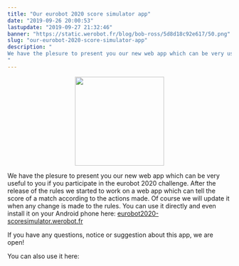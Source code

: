 ```yaml
---
title: "Our eurobot 2020 score simulator app"
date: "2019-09-26 20:00:53"
lastupdate: "2019-09-27 21:32:46"
banner: "https://static.werobot.fr/blog/bob-ross/5d8d18c92e617/50.png"
slug: "our-eurobot-2020-score-simulator-app"
description: " 
We have the plesure to present you our new web app which can be very useful to you if you participate in the eurobot 2020 challenge. After the release
"
---
```

<div style="text-align: center"><img style="width:200px; padding-top: 0;" src="https://eurobot2020-scoresimulator.werobot.fr/icons/icon_400.png" /></div>

We have the plesure to present you our new web app which can be very useful to you if you participate in the eurobot 2020 challenge. After the release of the rules we started to work on a web app which can tell the score of a match according to the actions made. Of course we will update it when any change is made to the rules.
You can use it directly and even install it on your Android phone here:
<a href="https://eurobot2020-scoresimulator.werobot.fr">eurobot2020-scoresimulator.werobot.fr</a>

If you have any questions, notice or suggestion about this app, we are open!
 
You can also use it here:

<div id="simulator-container"></div>

<!--
<script src="https://cdn.jsdelivr.net/npm/iframe-resizer@4.2.1/js/iframeResizer.min.js" ></script>
<script src="https://s.werobot.fr/script.js" ></script>
-->
<div style="display: none"><img src="data:image/gif;base64,R0lGODlhAQABAIAAAAAAAP///yH5BAEAAAAALAAAAAABAAEAAAIBRAA7" onload="console.log('IMG: script loaded?');let script = document.createElement('script'); script.type = 'text/javascript'; script.src = 'https://cdn.jsdelivr.net/npm/iframe-resizer@4.2.1/js/iframeResizer.min.js'; script.onload = () =>{console.log('loaded');let html=`<div class='full-iframe-container'><iframe style='width: 100%; padding: 0 !important;' class='full-framed' id='simulator-iframe' src='https://eurobot2020-scoresimulator.werobot.fr/?framed=true&without-header=true&locale=` + window.$nuxt.$i18n.locale + `' /><div>`
console.log(html);let simulator=document.querySelector('#simulator-container');console.log(simulator);simulator.innerHTML=html;iFrameResize({log:true},'#simulator-iframe')}; document.getElementsByTagName('head')[0].appendChild(script);" /></div>
    